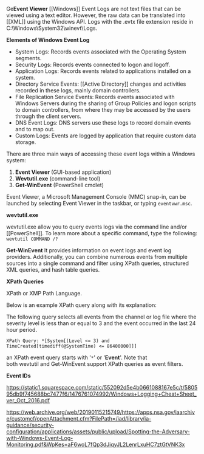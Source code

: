 Ge**Event Viewer**
[[Windows]] Event Logs are not text files that can be viewed using a text editor. However, the raw data can be translated into [[XML]] using the Windows API.
Logs with the .evtx file extension reside in C:\Windows\System32\winevt\Logs.

**Elements of Windows Event Log**
- System Logs: Records events associated with the Operating System segments.
- Security Logs: Records events connected to logon and logoff.
- Application Logs: Records events related to applications installed on a system.
- Directory Service Events: [[Active Directory]] changes and activities recorded in these logs, mainly domain controllers.
- File Replication Service Events: Records events associated with Windows Servers during the sharing of Group Policies and logon scripts to domain controllers, from where they may be accessed by the users through the client servers.
- DNS Event Logs: DNS servers use these logs to record domain events and to map out.
- Custom Logs: Events are logged by application that require custom data storage.

There are three main ways of accessing these event logs within a Windows system:
1. **Event Viewer** (GUI-based application)
2. **Wevtutil.exe** (command-line tool)
3. **Get-WinEvent** (PowerShell cmdlet)

Event Viewer, a Microsoft Management Console (MMC) snap-in, can be launched by selecting Event Viewer in the taskbar, or typing `eventvwr.msc`.

**wevtutil.exe**

wevtutil.exe allow you to query events logs via the command line and/or [[PowerShell]].
To learn more about a specific command, type the following:
`wevtutil COMMAND /?`

**Get-WinEvent**
It provides information on event logs and event log providers. Additionally, you can combine numerous events from multiple sources into a single command and filter using XPath queries, structured XML queries, and hash table queries.

**XPath Queries**

XPath or XMP Path Language.

Below is an example XPath query along with its explanation:

The following query selects all events from the channel or log file where the severity level is less than or equal to 3 and the event occurred in the last 24 hour period. 
```
XPath Query: *[System[(Level <= 3) and TimeCreated[timediff(@SystemTime) <= 86400000]]]
```
an XPath event query starts with '`*`' or '**Event**'.
Note that both wevtutil and Get-WinEvent support XPath queries as event filters.

**Event IDs**

https://static1.squarespace.com/static/552092d5e4b0661088167e5c/t/580595db9f745688bc7477f6/1476761074992/Windows+Logging+Cheat+Sheet_ver_Oct_2016.pdf

https://web.archive.org/web/20190115215749/https://apps.nsa.gov/iaarchive/customcf/openAttachment.cfm?FilePath=/iad/library/ia-guidance/security-configuration/applications/assets/public/upload/Spotting-the-Adversary-with-Windows-Event-Log-Monitoring.pdf&WpKes=aF6woL7fQp3dJiqyJL2LenrLxuHC7ztGtVNK3x
